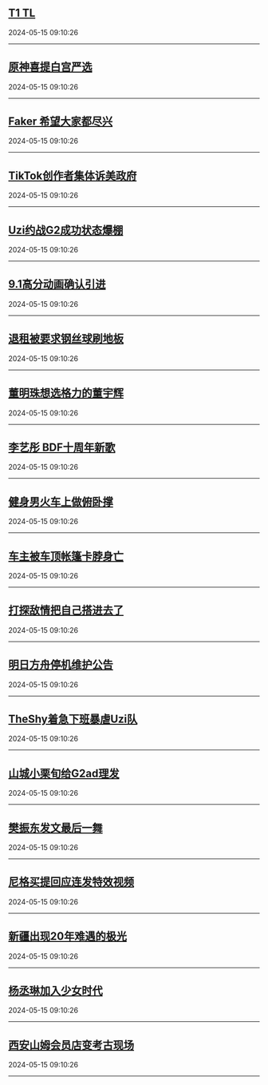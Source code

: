 ## [T1 TL](https://search.bilibili.com/all?vt=36849326&keyword=T1+TL&order=click)

2024-05-15 09:10:26

---
## [原神喜提白宫严选](https://search.bilibili.com/all?vt=36849326&keyword=%E5%8E%9F%E7%A5%9E%E5%96%9C%E6%8F%90%E7%99%BD%E5%AE%AB%E4%B8%A5%E9%80%89&order=click)

2024-05-15 09:10:26

---
## [Faker 希望大家都尽兴](https://search.bilibili.com/all?vt=36849326&keyword=Faker+%E5%B8%8C%E6%9C%9B%E5%A4%A7%E5%AE%B6%E9%83%BD%E5%B0%BD%E5%85%B4&order=click)

2024-05-15 09:10:26

---
## [TikTok创作者集体诉美政府](https://search.bilibili.com/all?vt=36849326&keyword=TikTok%E5%88%9B%E4%BD%9C%E8%80%85%E9%9B%86%E4%BD%93%E8%AF%89%E7%BE%8E%E6%94%BF%E5%BA%9C&order=click)

2024-05-15 09:10:26

---
## [Uzi约战G2成功状态爆棚](https://search.bilibili.com/all?vt=36849326&keyword=Uzi%E7%BA%A6%E6%88%98G2%E6%88%90%E5%8A%9F%E7%8A%B6%E6%80%81%E7%88%86%E6%A3%9A&order=click)

2024-05-15 09:10:26

---
## [9.1高分动画确认引进](https://search.bilibili.com/all?vt=36849326&keyword=9.1%E9%AB%98%E5%88%86%E5%8A%A8%E7%94%BB%E7%A1%AE%E8%AE%A4%E5%BC%95%E8%BF%9B&order=click)

2024-05-15 09:10:26

---
## [退租被要求钢丝球刷地板](https://search.bilibili.com/all?vt=36849326&keyword=%E9%80%80%E7%A7%9F%E8%A2%AB%E8%A6%81%E6%B1%82%E9%92%A2%E4%B8%9D%E7%90%83%E5%88%B7%E5%9C%B0%E6%9D%BF&order=click)

2024-05-15 09:10:26

---
## [董明珠想选格力的董宇辉](https://search.bilibili.com/all?vt=36849326&keyword=%E8%91%A3%E6%98%8E%E7%8F%A0%E6%83%B3%E9%80%89%E6%A0%BC%E5%8A%9B%E7%9A%84%E8%91%A3%E5%AE%87%E8%BE%89&order=click)

2024-05-15 09:10:26

---
## [李艺彤 BDF十周年新歌](https://search.bilibili.com/all?vt=36849326&keyword=%E6%9D%8E%E8%89%BA%E5%BD%A4+BDF%E5%8D%81%E5%91%A8%E5%B9%B4%E6%96%B0%E6%AD%8C&order=click)

2024-05-15 09:10:26

---
## [健身男火车上做俯卧撑](https://search.bilibili.com/all?vt=36849326&keyword=%E5%81%A5%E8%BA%AB%E7%94%B7%E7%81%AB%E8%BD%A6%E4%B8%8A%E5%81%9A%E4%BF%AF%E5%8D%A7%E6%92%91&order=click)

2024-05-15 09:10:26

---
## [车主被车顶帐篷卡脖身亡](https://search.bilibili.com/all?vt=36849326&keyword=%E8%BD%A6%E4%B8%BB%E8%A2%AB%E8%BD%A6%E9%A1%B6%E5%B8%90%E7%AF%B7%E5%8D%A1%E8%84%96%E8%BA%AB%E4%BA%A1&order=click)

2024-05-15 09:10:26

---
## [打探敌情把自己搭进去了](https://search.bilibili.com/all?vt=36849326&keyword=%E6%89%93%E6%8E%A2%E6%95%8C%E6%83%85%E6%8A%8A%E8%87%AA%E5%B7%B1%E6%90%AD%E8%BF%9B%E5%8E%BB%E4%BA%86&order=click)

2024-05-15 09:10:26

---
## [明日方舟停机维护公告](https://search.bilibili.com/all?vt=36849326&keyword=%E6%98%8E%E6%97%A5%E6%96%B9%E8%88%9F%E5%81%9C%E6%9C%BA%E7%BB%B4%E6%8A%A4%E5%85%AC%E5%91%8A&order=click)

2024-05-15 09:10:26

---
## [TheShy着急下班暴虐Uzi队](https://search.bilibili.com/all?vt=36849326&keyword=TheShy%E7%9D%80%E6%80%A5%E4%B8%8B%E7%8F%AD%E6%9A%B4%E8%99%90Uzi%E9%98%9F&order=click)

2024-05-15 09:10:26

---
## [山城小栗旬给G2ad理发](https://search.bilibili.com/all?vt=36849326&keyword=%E5%B1%B1%E5%9F%8E%E5%B0%8F%E6%A0%97%E6%97%AC%E7%BB%99G2ad%E7%90%86%E5%8F%91&order=click)

2024-05-15 09:10:26

---
## [樊振东发文最后一舞](https://search.bilibili.com/all?vt=36849326&keyword=%E6%A8%8A%E6%8C%AF%E4%B8%9C%E5%8F%91%E6%96%87%E6%9C%80%E5%90%8E%E4%B8%80%E8%88%9E&order=click)

2024-05-15 09:10:26

---
## [尼格买提回应连发特效视频](https://search.bilibili.com/all?vt=36849326&keyword=%E5%B0%BC%E6%A0%BC%E4%B9%B0%E6%8F%90%E5%9B%9E%E5%BA%94%E8%BF%9E%E5%8F%91%E7%89%B9%E6%95%88%E8%A7%86%E9%A2%91&order=click)

2024-05-15 09:10:26

---
## [新疆出现20年难遇的极光](https://search.bilibili.com/all?vt=36849326&keyword=%E6%96%B0%E7%96%86%E5%87%BA%E7%8E%B020%E5%B9%B4%E9%9A%BE%E9%81%87%E7%9A%84%E6%9E%81%E5%85%89&order=click)

2024-05-15 09:10:26

---
## [杨丞琳加入少女时代](https://search.bilibili.com/all?vt=36849326&keyword=%E6%9D%A8%E4%B8%9E%E7%90%B3%E5%8A%A0%E5%85%A5%E5%B0%91%E5%A5%B3%E6%97%B6%E4%BB%A3&order=click)

2024-05-15 09:10:26

---
## [西安山姆会员店变考古现场](https://search.bilibili.com/all?vt=36849326&keyword=%E8%A5%BF%E5%AE%89%E5%B1%B1%E5%A7%86%E4%BC%9A%E5%91%98%E5%BA%97%E5%8F%98%E8%80%83%E5%8F%A4%E7%8E%B0%E5%9C%BA&order=click)

2024-05-15 09:10:26

---
